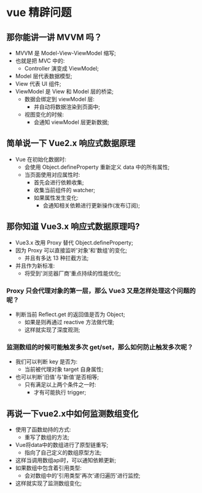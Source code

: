 # vue 精辟问题

## 那你能讲一讲 MVVM 吗？

- MVVM 是 Model-View-ViewModel 缩写;
- 也就是把 MVC 中的:
  - Controller 演变成 ViewModel;
- Model 层代表数据模型;
- View 代表 UI 组件;
- ViewModel 是 View 和 Model 层的桥梁;
  - 数据会绑定到 viewModel 层:
    - 并自动将数据渲染到页面中;
  - 视图变化的时候:
    - 会通知 viewModel 层更新数据;

## 简单说一下 Vue2.x 响应式数据原理

- Vue 在初始化数据时:
  - 会使用 Object.defineProperty 重新定义 data 中的所有属性;
  - 当页面使用对应属性时:
    - 首先会进行依赖收集;
    - 收集当前组件的 watcher;
    - 如果属性发生变化:
      - 会通知相关依赖进行更新操作(发布订阅);

## 那你知道 Vue3.x 响应式数据原理吗?

- Vue3.x 改用 Proxy 替代 Object.defineProperty;
- 因为 Proxy 可以直接监听'对象'和'数组'的变化;
  - 并且有多达 13 种拦截方法;
- 并且作为新标准:
  - 将受到'浏览器厂商'重点持续的性能优化;

### Proxy 只会代理对象的第一层，那么 Vue3 又是怎样处理这个问题的呢？

- 判断当前 Reflect.get 的返回值是否为 Object;
  - 如果是则再通过 reactive 方法做代理;
  - 这样就实现了深度观测;

### 监测数组的时候可能触发多次 get/set，那么如何防止触发多次呢？

- 我们可以判断 key 是否为:
  - 当前被代理对象 target 自身属性;
- 也可以判断'旧值'与'新值'是否相等;
  - 只有满足以上两个条件之一时:
    - 才有可能执行 trigger;

## 再说一下vue2.x中如何监测数组变化

- 使用了函数劫持的方式:
    - 重写了数组的方法;
- Vue将data中的数组进行了原型链重写;
    - 指向了自己定义的数组原型方法;
- 这样当调用数组api时，可以通知依赖更新;
- 如果数组中包含着引用类型:
    - 会对数组中的'引用类型'再次'递归遍历'进行监控;
- 这样就实现了监测数组变化;
